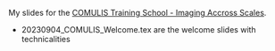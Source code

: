 My slides for the [COMULIS Training School - Imaging Accross Scales](https://www.ana.unibe.ch/continuing_education/comulis_training_school/).

- 20230904_COMULIS_Welcome.tex are the welcome slides with technicalities
